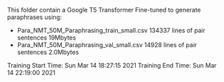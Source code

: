 This folder contain a Google T5 Transformer Fine-tuned to generate paraphrases using:
   -  Para_NMT_50M_Paraphrasing_train_small.csv 134337 lines of pair sentences 19Mbytes
   -  Para_NMT_50M_Paraphrasing_val_small.csv 14928 lines of pair sentences 2.0Mbytes

Training Start Time:  Sun Mar 14 18:27:15 2021
Training End Time:  Sun Mar 14 22:19:00 2021

